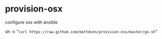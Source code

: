 provision-osx
=============

configure osx with ansible

sh -c "`curl https://raw.github.com/mattdunn/provision-osx/master/go.sh`"
